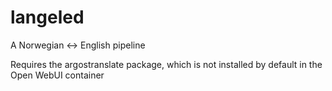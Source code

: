 # langeled

A Norwegian <-> English pipeline

Requires the argostranslate package, which is not installed by default in the Open WebUI container


